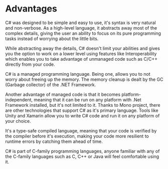# Advantages

C# was designed to be simple and easy to use, it's syntax is very natural and non-verbose. As a high-level language, it abstracts away most of the complex details, giving the user an ability to focus on its pure programming tasks instead of worrying about the little bits.

While abstracting away the details, C# doesn't limit your abilities and gives you the option to work on a lower level using features like Interoperability which enables you to take advantage of unmanaged code such as C/C++ directly from your code.

C# is a managed programming language. Being one, allows you to not worry about freeing up the memory. The memory cleanup is dealt by the GC (Garbage collector) of the .NET Framework.

Another advantage of managed code is that it becomes platform-independent, meaning that it can be run on any platform with .Net Framework installed, but it's not limited to it.
Thanks to Mono project, there are other technologies that support C# as it's primary language. Tools like Unity and Xamarin allow you to write C# code and run it on any platform of your choice.

It's a type-safe compiled language, meaning that your code is verified by the compiler before it's execution, making your code more resilient to runtime errors by catching them ahead of time.

C# is part of C-family programming languages, anyone familiar with any of the C-family languages such as C, C++ or Java will feel comfortable using it.